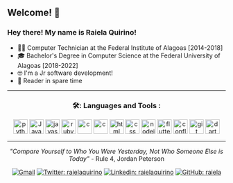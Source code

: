 ## Welcome! 👋



<h3> Hey there!  My name is Raiela Quirino! </h3>

- 👨‍🎓 Computer Technician at the Federal Institute of Alagoas [2014-2018]
- 🎓 Bachelor's Degree in Computer Science at the Federal University of Alagoas [2018-2022]
- 🤓 I'm a Jr software development!
- 📒 Reader in spare time
  
-----

<div align="center">
<h3> 🛠: Languages and Tools : </h3>

<img src="https://cdn.jsdelivr.net/gh/devicons/devicon/icons/python/python-plain.svg" title="python" alt="python" width="33" height="33"/>
<img src="https://cdn.jsdelivr.net/gh/devicons/devicon/icons/java/java-plain.svg" title="java" alt="Java" width="33" height="33"/>
<img src="https://cdn.jsdelivr.net/gh/devicons/devicon/icons/javascript/javascript-plain.svg" title="javascript" alt="javascript" width="33" height="33"/>
<img src="https://cdn.jsdelivr.net/gh/devicons/devicon/icons/ruby/ruby-plain.svg" title="ruby" alt="ruby" width="33" height="33"/>
<img src="https://cdn.jsdelivr.net/gh/devicons/devicon/icons/c/c-plain.svg" title="c" alt="c" width="33" height="33" />
<img src="https://cdn.jsdelivr.net/gh/devicons/devicon/icons/cplusplus/cplusplus-plain.svg" title="c" alt="c" width="33" height="33" />
<img src="https://cdn.jsdelivr.net/gh/devicons/devicon/icons/html5/html5-plain.svg" title="html" alt="html" width="33" height="33"/>
<img src="https://cdn.jsdelivr.net/gh/devicons/devicon/icons/css3/css3-plain.svg" title="css" alt="css" width="33" height="33"/>
<img src="https://cdn.jsdelivr.net/gh/devicons/devicon/icons/nodejs/nodejs-plain.svg" title="nodejs" alt="nodejs" width="33" height="33"/>
<img src="https://cdn.jsdelivr.net/gh/devicons/devicon/icons/flutter/flutter-plain.svg"  title="flutter" alt="flutter" width="33" height="33"/>
<img src="https://cdn.jsdelivr.net/gh/devicons/devicon/icons/confluence/confluence-original-wordmark.svg"  title="confluence" alt="confluence" width="33" height="33"/>
<img src="https://cdn.jsdelivr.net/gh/devicons/devicon/icons/git/git-plain.svg" title="git" alt="git" width="33" height="33"/>
<img src="https://cdn.jsdelivr.net/gh/devicons/devicon/icons/dart/dart-plain.svg" title="dart" alt="dart" width="33" height="33"/>


---


*"Compare Yourself to Who You Were Yesterday, Not Who Someone Else is Today"* - Rule 4, Jordan Peterson

[![Gmail](https://img.shields.io/twitter/url?label=email&logo=gmail&style=social&url=http%3A%2F%2Fmailto%3Astephanyn7%40gmail.com)](mailto:raielaquirino@gmail.com)
[![Twitter: raielaquirino](https://img.shields.io/twitter/follow/raielaquirino?style=social)](https://twitter.com/raielaquirino)
[![Linkedin: raielaquirino](https://img.shields.io/badge/-raielaquirino-blue?style=flat-square&logo=Linkedin&logoColor=white&link=https://www.linkedin.com/in/raielaquirino/)](https://www.linkedin.com/in/raielaquirino/)
[![GitHub: raiela](https://img.shields.io/github/followers/raiela?label=follow&style=social)](https://github.com/raiela)

</div>